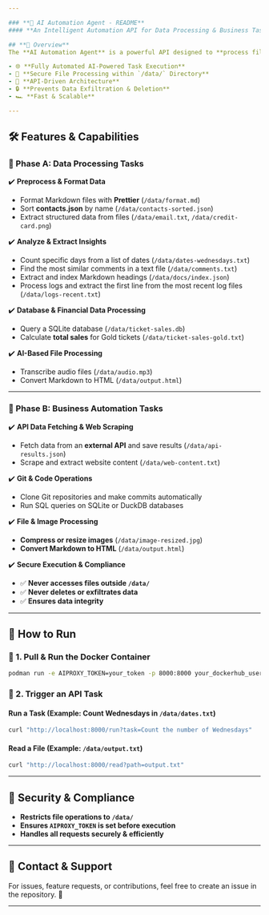 ```yaml
---

### **🚀 AI Automation Agent - README**
#### **An Intelligent Automation API for Data Processing & Business Tasks**

## **📌 Overview**
The **AI Automation Agent** is a powerful API designed to **process files, automate tasks, and enhance business operations** using AI capabilities. It runs inside a container and interacts via simple API requests.

- 🌐 **Fully Automated AI-Powered Task Execution**
- 📂 **Secure File Processing within `/data/` Directory**
- 🔗 **API-Driven Architecture**
- 🔒 **Prevents Data Exfiltration & Deletion**
- 🏎️ **Fast & Scalable**

---
```


## **🛠️ Features & Capabilities**
### **🔹 Phase A: Data Processing Tasks**
✔️ **Preprocess & Format Data**  
- Format Markdown files with **Prettier** (`/data/format.md`)  
- Sort **contacts.json** by name (`/data/contacts-sorted.json`)  
- Extract structured data from files (`/data/email.txt`, `/data/credit-card.png`)  

✔️ **Analyze & Extract Insights**  
- Count specific days from a list of dates (`/data/dates-wednesdays.txt`)  
- Find the most similar comments in a text file (`/data/comments.txt`)  
- Extract and index Markdown headings (`/data/docs/index.json`)  
- Process logs and extract the first line from the most recent log files (`/data/logs-recent.txt`)  

✔️ **Database & Financial Data Processing**  
- Query a SQLite database (`/data/ticket-sales.db`)  
- Calculate **total sales** for Gold tickets (`/data/ticket-sales-gold.txt`)  

✔️ **AI-Based File Processing**  
- Transcribe audio files (`/data/audio.mp3`)  
- Convert Markdown to HTML (`/data/output.html`)  

---

### **🔹 Phase B: Business Automation Tasks**
✔️ **API Data Fetching & Web Scraping**  
- Fetch data from an **external API** and save results (`/data/api-results.json`)  
- Scrape and extract website content (`/data/web-content.txt`)  

✔️ **Git & Code Operations**  
- Clone Git repositories and make commits automatically  
- Run SQL queries on SQLite or DuckDB databases  

✔️ **File & Image Processing**  
- **Compress or resize images** (`/data/image-resized.jpg`)  
- **Convert Markdown to HTML** (`/data/output.html`)  

✔️ **Secure Execution & Compliance**  
- ✅ **Never accesses files outside `/data/`**
- ✅ **Never deletes or exfiltrates data**
- ✅ **Ensures data integrity**  

---

## **🚀 How to Run**
### **🔹 1. Pull & Run the Docker Container**
```bash
podman run -e AIPROXY_TOKEN=your_token -p 8000:8000 your_dockerhub_username/ai-agent
```
### **🔹 2. Trigger an API Task**
#### **Run a Task (Example: Count Wednesdays in `/data/dates.txt`)**
```bash
curl "http://localhost:8000/run?task=Count the number of Wednesdays"
```

#### **Read a File (Example: `/data/output.txt`)**
```bash
curl "http://localhost:8000/read?path=output.txt"
```

---

## **🔑 Security & Compliance**
- **Restricts file operations to `/data/`**
- **Ensures `AIPROXY_TOKEN` is set before execution**
- **Handles all requests securely & efficiently**

---

## **📩 Contact & Support**
For issues, feature requests, or contributions, feel free to create an issue in the repository. 🚀

---
